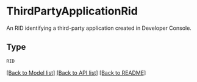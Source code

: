 # ThirdPartyApplicationRid

An RID identifying a third-party application created in Developer Console.

## Type
```python
RID
```


[[Back to Model list]](../../../README.md#models-v2-link) [[Back to API list]](../../README.md#documentation-for-api-endpoints) [[Back to README]](../../README.md)

